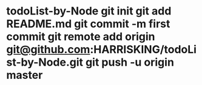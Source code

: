 # todoList-by-Node git init git add README.md git commit -m first commit git remote add origin git@github.com:HARRISKING/todoList-by-Node.git git push -u origin master
